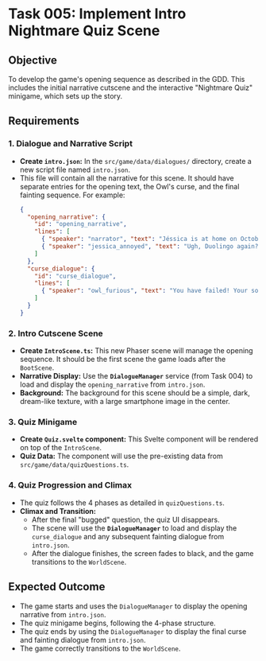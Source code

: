 # Task 005: Implement Intro Nightmare Quiz Scene

## Objective

To develop the game's opening sequence as described in the GDD. This includes the initial narrative cutscene and the interactive "Nightmare Quiz" minigame, which sets up the story.

## Requirements

### 1. Dialogue and Narrative Script

-   **Create `intro.json`:** In the `src/game/data/dialogues/` directory, create a new script file named `intro.json`.
-   This file will contain all the narrative for this scene. It should have separate entries for the opening text, the Owl's curse, and the final fainting sequence. For example:
    ```json
    {
      "opening_narrative": {
        "id": "opening_narrative",
        "lines": [
          { "speaker": "narrator", "text": "Jéssica is at home on October 31st..." },
          { "speaker": "jessica_annoyed", "text": "Ugh, Duolingo again?" }
        ]
      },
      "curse_dialogue": {
        "id": "curse_dialogue",
        "lines": [
          { "speaker": "owl_furious", "text": "You have failed! Your soul is forfeit!" }
        ]
      }
    }
    ```

### 2. Intro Cutscene Scene

-   **Create `IntroScene.ts`:** This new Phaser scene will manage the opening sequence. It should be the first scene the game loads after the `BootScene`.
-   **Narrative Display:** Use the **`DialogueManager`** service (from Task 004) to load and display the `opening_narrative` from `intro.json`.
-   **Background:** The background for this scene should be a simple, dark, dream-like texture, with a large smartphone image in the center.

### 3. Quiz Minigame

-   **Create `Quiz.svelte` component:** This Svelte component will be rendered on top of the `IntroScene`.
-   **Quiz Data:** The component will use the pre-existing data from `src/game/data/quizQuestions.ts`.

### 4. Quiz Progression and Climax

-   The quiz follows the 4 phases as detailed in `quizQuestions.ts`.
-   **Climax and Transition:**
    -   After the final "bugged" question, the quiz UI disappears.
    -   The scene will use the **`DialogueManager`** to load and display the `curse_dialogue` and any subsequent fainting dialogue from `intro.json`.
    -   After the dialogue finishes, the screen fades to black, and the game transitions to the `WorldScene`.

## Expected Outcome

-   The game starts and uses the `DialogueManager` to display the opening narrative from `intro.json`.
-   The quiz minigame begins, following the 4-phase structure.
-   The quiz ends by using the `DialogueManager` to display the final curse and fainting dialogue from `intro.json`.
-   The game correctly transitions to the `WorldScene`.
